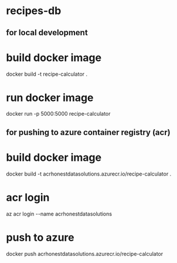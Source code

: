 # recipes-db


## for local development
# build docker image
docker build -t recipe-calculator .

# run docker image
docker run -p 5000:5000 recipe-calculator

## for pushing to azure container registry (acr)
# build docker image
docker build -t acrhonestdatasolutions.azurecr.io/recipe-calculator .

# acr login
az acr login --name acrhonestdatasolutions

# push to azure
docker push acrhonestdatasolutions.azurecr.io/recipe-calculator